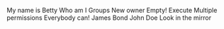 My name is Betty
Who am I
Groups
New owner
Empty!
Execute
Multiple permissions
Everybody can!
James Bond
John Doe
Look in the mirror
